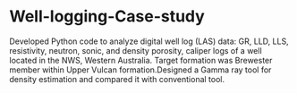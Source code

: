 # Well-logging-Case-study
Developed Python code to analyze digital well log (LAS) data: GR, LLD, LLS, resistivity, neutron, sonic, and density porosity, caliper logs of a well located in the NWS, Western Australia. Target formation was Brewester member within Upper Vulcan formation.Designed a Gamma ray tool for density estimation and compared it with conventional tool.
